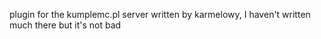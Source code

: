 plugin for the kumplemc.pl server written by karmelowy, I haven't written much there but it's not bad
